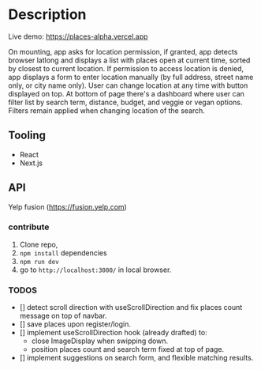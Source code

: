 # Description

Live demo: https://places-alpha.vercel.app

On mounting, app asks for location permission, if granted, app detects browser latlong and displays a list with places open at current time, sorted by closest to current location. If permission to access location is denied, app displays a form to enter location manually (by full address, street name only, or city name only). User can change location at any time with button displayed on top. At bottom of page there's a dashboard where user can filter list by search term, distance, budget, and veggie or vegan options. Filters remain applied when changing location of the search.  


## Tooling

- React
- Next.js 

## API

Yelp fusion (https://fusion.yelp.com)

### contribute

1. Clone repo, 
2. `npm install` dependencies 
3. `npm run dev` 
4. go to `http://localhost:3000/` in local browser.


### TODOS

- [] detect scroll direction with useScrollDirection and fix places count message on top of navbar.
- [] save places upon register/login.
- [] implement useScrollDirection hook (already drafted) to: 
    - close ImageDisplay when swipping down. 
    - position places count and search term fixed at top of page.
- [] implement suggestions on search form, and flexible matching results. 
